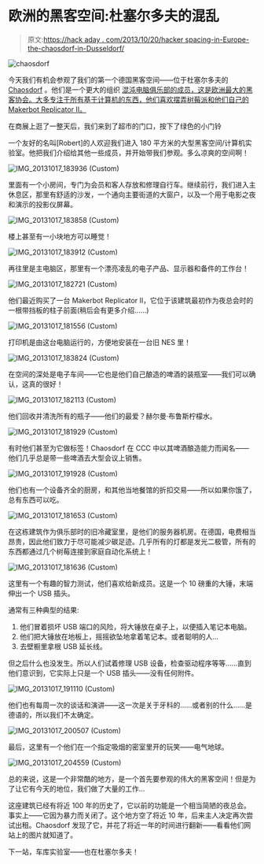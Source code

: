 # 欧洲的黑客空间:杜塞尔多夫的混乱

> 原文:[https://hack aday . com/2013/10/20/hacker spacing-in-Europe-the-chaosdorf-in-Dusseldorf/](https://hackaday.com/2013/10/20/hackerspacing-in-europe-the-chaosdorf-in-dusseldorf/)

![chaosdorf](../Images/fb622d1e4fd26f9a66391a6d3d8fbdaf.png)

今天我们有机会参观了我们的第一个德国黑客空间——位于杜塞尔多夫的 [Chaosdorf](http://chaosdorf.de/) 。他们是一个更大的组织 [混沌电脑俱乐部的成员，这是欧洲最大的黑客协会。大多专注于所有基于计算机的东西，他们喜欢摆弄树莓派和他们自己的 Makerbot Replicator II。](http://www.ccc.de/en/)

在商展上逛了一整天后，我们来到了超市的门口，按下了绿色的小门铃

一个友好的名叫[Robert]的人欢迎我们进入 180 平方米的大型黑客空间/计算机实验室。他把我们介绍给其他一些成员，并开始带我们参观。多么凉爽的空间啊！

![IMG_20131017_183936 (Custom)](../Images/1deaa6dca01f1c3a95ea599a6a73d28d.png)

里面有一个小房间，专门为会员和客人存放和修理自行车。继续前行，我们进入主休息区，那里有舒适的沙发，一个通向主要街道的大窗户，以及一个用于电影之夜和演示的投影仪屏幕。

![IMG_20131017_183858 (Custom)](../Images/1ea6757d3d375e2970e9a45f7f3d0cce.png)

楼上甚至有一小块地方可以睡觉！

![IMG_20131017_183912 (Custom)](../Images/3a3a0952c7e5575cad6f59b2e953b1de.png)

再往里是主电脑区，那里有一个漂亮凌乱的电子产品、显示器和备件的工作台！

![IMG_20131017_182721 (Custom)](../Images/589270f3bd4e2a070d468391e407c911.png)

他们最近购买了一台 Makerbot Replicator II，它位于该建筑最初作为夜总会时的一根带挡板的柱子前面(稍后会有更多介绍……)

![IMG_20131017_181556 (Custom)](../Images/a3a85ac38aaf3dd2988f0a8eabda1876.png)

打印机是由这台电脑运行的，方便地安装在一台旧 NES 里！

![IMG_20131017_183824 (Custom)](../Images/d6af335b51e3a6e1365ad93febea2407.png)

在空间的深处是电子车间——它也是他们自己酿造的啤酒的装瓶室——我们可以确认，这真的很好！

![IMG_20131017_182113 (Custom)](../Images/b49a73b2407b5076da76acc613ef9834.png)

他们回收并清洗所有的瓶子——他们的最爱？赫尔曼·布鲁斯柠檬水。

![IMG_20131017_181929 (Custom)](../Images/7d396bafc4c163cec35ab3d92644ed28.png)

有时他们甚至为它做标签！Chaosdorf 在 CCC 中以其啤酒酿造能力而闻名——他们几乎总是带一些啤酒去大型会议上销售。

![IMG_20131017_191928 (Custom)](../Images/791546043556f0fbd147f45584b388a3.png)

他们也有一个设备齐全的厨房，和其他当地餐馆的折扣交易——所以如果你饿了，总有东西可以吃。

![IMG_20131017_181653 (Custom)](../Images/4ae269bfbcf166c5036e471a7e278e7c.png)

在这栋建筑作为俱乐部时的旧冷藏室里，是他们的服务器机房。在德国，电费相当昂贵，因此他们致力于尽可能减少碳足迹。几乎所有的灯都是发光二极管，所有的东西都通过几个树莓连接到家庭自动化系统上！

![IMG_20131017_181636 (Custom)](../Images/ef4ff7e53a6fa474c02fe80deaf6fe31.png)

这里有一个有趣的智力测试，他们喜欢给新成员。这是一个 10 磅重的大锤，末端伸出一个 USB 插头。

通常有三种典型的结果:

1.  他们冒着损坏 USB 端口的风险，将大锤放在桌子上，以便插入笔记本电脑。
2.  他们把大锤放在地板上，摇摇欲坠地拿着笔记本。或者聪明的人…
3.  去壁橱里拿根 USB 延长线。

但之后什么也没发生。所以人们试着修理 USB 设备，检查驱动程序等等……直到他们意识到，它实际上只是一个 USB 插头——没有任何附件。

![IMG_20131017_191110 (Custom)](../Images/bcfeb9ed640f3e85a17f36c9c8c4462a.png)

他们也有每周一次的谈话和演讲——这一次是关于牙科的……或者别的什么……是德语的，所以我们不太确定。

![IMG_20131017_200507 (Custom)](../Images/1bc8dd0567bb80ae68746539f3e10ad2.png)

最后，这里有一个他们在一个指定吸烟的密室里开的玩笑——电气地球。

![IMG_20131017_204559 (Custom)](../Images/680ee5395c00f083645e361edfa49140.png)

总的来说，这是一个非常酷的地方，是一个首先要参观的伟大的黑客空间！但是为了让它有今天的地位，我们做了大量的工作…

这座建筑已经有将近 100 年的历史了，它以前的功能是一个相当简陋的夜总会。事实上——它因为暴力而关闭了。这个地方空了将近 10 年，后来主人决定再次尝试出租。Chaosdorf 发现了它，并花了将近一年的时间进行翻新——看看他们网站上的图片就知道了。

下一站，车库实验室——也在杜塞尔多夫！